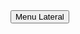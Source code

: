 
<div class="col-lg-3 sidebar-widgets">
			
<button class="pushable" type="button" data-toggle="collapse" data-target="#collapseExample" aria-expanded="false" aria-controls="collapseExample">
  <span class="shadow"></span>
  <span class="edge"></span>
  <span class="front"> Menu Lateral </span>
</button>
